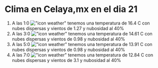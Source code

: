 # Clima en Celaya,mx en el dia 21

1. A las 1:0 !["icon weather"](http://openweathermap.org/img/w/03n.png) tenemos una temperatura de 16.4 C con nubes dispersas y  vientos de 1.27 y nubosidad al 40%
1. A las 3:0 !["icon weather"](http://openweathermap.org/img/w/03n.png) tenemos una temperatura de 14.61 C con nubes dispersas y  vientos de 0.98 y nubosidad al 40%
1. A las 5:0 !["icon weather"](http://openweathermap.org/img/w/03n.png) tenemos una temperatura de 13.91 C con nubes dispersas y  vientos de 0.98 y nubosidad al 40%
1. A las 7:0 !["icon weather"](http://openweathermap.org/img/w/03n.png) tenemos una temperatura de 12.84 C con nubes dispersas y  vientos de 3.1 y nubosidad al 40%
